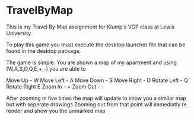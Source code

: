 # TravelByMap
This is my Travel By Map assignment for Klump's VGP class at Lewis University

To play this game you must execute the desktop launcher file that can be found in the desktop package. 

The game is simple. You are shown a map of my apartment and using (W,A,S,D,Q,E,+,-) you are able to 

Move Up - W
Move Left - A
Move Down - S
Move Right - D
Rotate Left - Q
Rotate Right E
Zoom In - +
Zoom Out - -

After zooming in five times the map will update to show you a similar map but with seperate drawings
Zooming out from that point will immediatly re render and show you the unmarked map 

